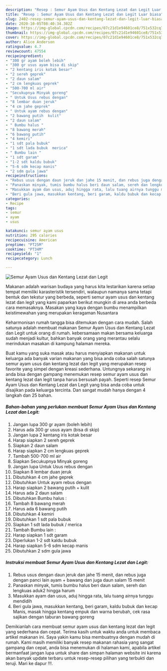 ```yaml
---
description: "Resep : Semur Ayam Usus dan Kentang Lezat dan Legit Luar biasa"
title: "Resep : Semur Ayam Usus dan Kentang Lezat dan Legit Luar biasa"
slug: 2402-resep-semur-ayam-usus-dan-kentang-lezat-dan-legit-luar-biasa
date: 2020-10-05T08:40:34.302Z
image: https://img-global.cpcdn.com/recipes/07c21d1e94601ce8/751x532cq70/semur-ayam-usus-dan-kentang-lezat-dan-legit-foto-resep-utama.jpg
thumbnail: https://img-global.cpcdn.com/recipes/07c21d1e94601ce8/751x532cq70/semur-ayam-usus-dan-kentang-lezat-dan-legit-foto-resep-utama.jpg
cover: https://img-global.cpcdn.com/recipes/07c21d1e94601ce8/751x532cq70/semur-ayam-usus-dan-kentang-lezat-dan-legit-foto-resep-utama.jpg
author: Alice Anderson
ratingvalue: 4.7
reviewcount: 47554
recipeingredient:
- "300 gr ayam boleh lebih"
- "300 gr usus ayam bisa di skip"
- "2 kentang iris kotak besar"
- "2 sereh geprek"
- "2 daun salam"
- "2 cm lengkuas geprek"
- "500-700 ml air"
- "Secukupnya Minyak goreng"
- " Untuk Usus rebus dengan"
- "8 lembar duan jeruk"
- "4 cm jahe geprek"
- " Untuk ayam rebus dengan"
- "2 bawang putih  kulit"
- "2 daun salam"
- " Bumbu halus "
- "8 bawang merah"
- "6 bawang putih"
- "4 kemiri"
- "1 sdt pala bubuk"
- "1 sdt lada bubuk  merica"
- " Bumbu lain "
- "1 sdt garam"
- "1-2 sdt kaldu bubuk"
- "5-6 sdm kecap manis"
- "2 sdm gula jawa"
recipeinstructions:
- "Rebus usus dengan daun jeruk dan jahe 15 menit, dan rebus juga dengan panci lain ayam + bawang dan juga daun salam 15 menit"
- "Panaskan minyak, tumis bumbu halus beri daun salam, sereh dan lengkuas aduk2 hingga harum"
- "Masukkan ayam dan usus, aduj hingga rata, lalu tuang airnya tunggu mendidih"
- "Beri gula jawa, masukkan kentang, beri garam, kaldu bubuk dan kecap Manis, masak hingga kentang empuk dan warna berubah, cek rasa sajikan dengan taburan bawang goreng"
categories:
- Recipe
tags:
- semur
- ayam
- usus

katakunci: semur ayam usus 
nutrition: 295 calories
recipecuisine: American
preptime: "PT25M"
cooktime: "PT34M"
recipeyield: "1"
recipecategory: Lunch

---
```



![Semur Ayam Usus dan Kentang Lezat dan Legit](https://img-global.cpcdn.com/recipes/07c21d1e94601ce8/751x532cq70/semur-ayam-usus-dan-kentang-lezat-dan-legit-foto-resep-utama.jpg)

Makanan adalah warisan budaya yang harus kita lestarikan karena setiap tempat memiliki karasteristik tersendiri, walaupun namanya sama tetapi bentuk dan tekstur yang berbeda, seperti semur ayam usus dan kentang lezat dan legit yang kami paparkan berikut mungkin di area anda berbeda cara memasaknya. Masakan yang kaya dengan bumbu menampilkan keistimewahan yang merupakan keragaman Nusantara



Keharmonisan rumah tangga bisa ditemukan dengan cara mudah. Salah satunya adalah membuat makanan Semur Ayam Usus dan Kentang Lezat dan Legit untuk orang di rumah. kebersamaan makan bersama keluarga sudah menjadi kultur, bahkan banyak orang yang merantau selalu merindukan masakan di kampung halaman mereka.

Buat kamu yang suka masak atau harus menyiapkan makanan untuk keluarga ada banyak varian makanan yang bisa anda coba salah satunya semur ayam usus dan kentang lezat dan legit yang merupakan resep favorite yang simpel dengan kreasi sederhana. Untungnya sekarang ini anda bisa dengan gampang menemukan resep semur ayam usus dan kentang lezat dan legit tanpa harus bersusah payah.
Seperti resep Semur Ayam Usus dan Kentang Lezat dan Legit yang bisa anda coba untuk disajikan pada keluarga tercinta. Dan sangat mudah hanya dengan 4 langkah dan 25 bahan.


<!--inarticleads1-->

##### Bahan-bahan yang perlukan membuat Semur Ayam Usus dan Kentang Lezat dan Legit:

1. Jangan lupa 300 gr ayam (boleh lebih)
1. Harus ada 300 gr usus ayam (bisa di skip)
1. Jangan lupa 2 kentang iris kotak besar
1. Harap siapkan 2 sereh geprek
1. Siapkan 2 daun salam
1. Harap siapkan 2 cm lengkuas geprek
1. Tambah 500-700 ml air
1. Siapkan Secukupnya Minyak goreng
1. Jangan lupa  Untuk Usus rebus dengan
1. Siapkan 8 lembar duan jeruk
1. Dibutuhkan 4 cm jahe geprek
1. Dibutuhkan  Untuk ayam rebus dengan
1. Harap siapkan 2 bawang putih + kulit
1. Harus ada 2 daun salam
1. Dibutuhkan  Bumbu halus :
1. Tambah 8 bawang merah
1. Harus ada 6 bawang putih
1. Dibutuhkan 4 kemiri
1. Dibutuhkan 1 sdt pala bubuk
1. Siapkan 1 sdt lada bubuk / merica
1. Tambah  Bumbu lain :
1. Harap siapkan 1 sdt garam
1. Diperlukan 1-2 sdt kaldu bubuk
1. Harap siapkan 5-6 sdm kecap manis
1. Dibutuhkan 2 sdm gula jawa




<!--inarticleads2-->

##### Instruksi membuat  Semur Ayam Usus dan Kentang Lezat dan Legit:

1. Rebus usus dengan daun jeruk dan jahe 15 menit, dan rebus juga dengan panci lain ayam + bawang dan juga daun salam 15 menit
1. Panaskan minyak, tumis bumbu halus beri daun salam, sereh dan lengkuas aduk2 hingga harum
1. Masukkan ayam dan usus, aduj hingga rata, lalu tuang airnya tunggu mendidih
1. Beri gula jawa, masukkan kentang, beri garam, kaldu bubuk dan kecap Manis, masak hingga kentang empuk dan warna berubah, cek rasa sajikan dengan taburan bawang goreng




Demikianlah cara membuat semur ayam usus dan kentang lezat dan legit yang sederhana dan cepat. Terima kasih untuk waktu anda untuk membaca artikel makanan ini. Saya yakin kamu bisa membuatnya dengan mudah di rumah. Kami masih memiliki banyak resep makanan rahasia yang sangat gampang dan cepat, anda bisa menemukan di halaman kami, apabila artikel bermanfaat jangan lupa untuk share dan simpan halaman website ini karena akan banyak update terbaru untuk resep-resep pilihan yang terbukti dan teruji. Mari ke dapur !!!. 
